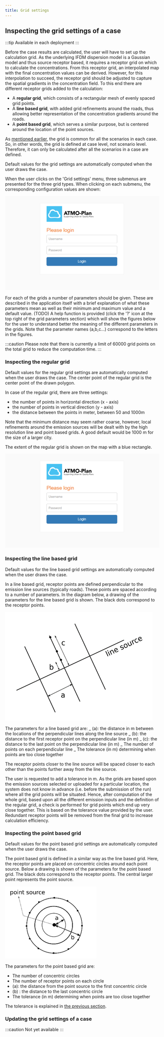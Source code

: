 ```yaml
---
title: Grid settings
---
```


## Inspecting the grid settings of a case

:::tip Available in each deployment
:::

Before the case results are calculated, the user will have to set up the calculation grid. As the underlying IFDM dispersion model is a Gaussian model and thus source receptor based, it requires a receptor grid on which to calculate the concentrations. From this receptor grid, an interpolated map with the final concentration values can be derived. However, for this interpolation to succeed, the receptor grid should be adjusted to capture the spatial gradients in the concentration field. To this end there are different receptor grids added to the calculation:

- A **regular grid**, which consists of a rectangular mesh of evenly spaced grid points.
- A **line based grid**, with added grid refinements around the roads, thus allowing better representation of the concentration gradients around the roads.
- A **point based grid**, which serves a similar purpose, but is centered around the location of the point sources.

As [mentioned earlier](../introduction-to-case-and-scenario-management.md), the grid is common for all the scenarios in each case. So, in other words, the grid is defined at case level, not scenario level. Therefore, it can only be calculated after all the scenarios in a case are defined.

Default values for the grid settings are automatically computed when the user draws the case.

When the user clicks on the 'Grid settings' menu, three submenus are presented for the three grid types. When clicking on each submenu, the corresponding configuration values are shown:

![Login](./images/login.png)

For each of the grids a number of parameters should be given. These are described in the application itself with a brief explanation of what these parameters mean as well as their minimum and maximum value and a default value. (TODO) A help function is provided (click the '?' icon at the top right of the grid parameters section) which will show the figures below for the user to understand better the meaning of the different parameters in the grids. Note that the parameter names (a,b,c…) correspond to the letters in the figures.

:::caution
Please note that there is currently a limit of 60000 grid points on the total grid to reduce the computation time.
:::

### Inspecting the regular grid

Default values for the regular grid settings are automatically computed when the user draws the case. The center point of the regular grid is the center point of the drawn polygon.

In case of the regular grid, there are three settings:

- the number of points in horizontal direction (x - axis)
- the number of points in vertical direction (y - axis)
- the distance between the points in meter, between 50 and 1000m

Note that the minimum distance may seem rather coarse, however, local refinements around the emission sources will be dealt with by the high resolution line and point based grids. A good default would be 1000 m for the size of a larger city.

The extent of the regular grid is shown on the map with a blue rectangle.

![Login](./images/login.png)

### Inspecting the line based grid

Default values for the line based grid settings are automatically computed when the user draws the case.

In a line based grid, receptor points are defined perpendicular to the emission line sources (typically roads). These points are spaced according to a number of parameters. In the diagram below, a drawing of the parameters for the line based grid is shown. The black dots correspond to the receptor points.

![Login](./images/line-based-grid.png)

The parameters for a line based grid are:
_ (a): the distance in m between the locations of the perpendicular lines along the line source
_ (b): the distance to the first receptor point on the perpendicular line (in m)
_ (c): the distance to the last point on the perpendicular line (in m)
_ The number of points on each perpendicular line
\_ The tolerance (in m) determining when points are too close together

The receptor points closer to the line source will be spaced closer to each other than the points further away from the line source.

The user is requested to add a tolerance in m. As the grids are based upon the emission sources selected or uploaded for a particular location, the system does not know in advance (i.e. before the submission of the run) where all the grid points will be situated. Hence, after computation of the whole grid, based upon all the different emission inputs and the definition of the regular grid, a check is performed for grid points which end up very close together. This is based on the tolerance value provided by the user. Redundant receptor points will be removed from the final grid to increase calculation efficiency.

### Inspecting the point based grid

Default values for the point based grid settings are automatically computed when the user draws the case.

The point based grid is defined in a similar way as the line based grid. Here, the receptor points are placed on concentric circles around each point source. Below a drawing is shown of the parameters for the point based grid. The black dots correspond to the receptor points. The central larger point represents the point source.

![Login](./images/point-based-grid.png)

The parameters for the point based grid are:

- The number of concentric circles
- The number of receptor points on each circle
- (a): the distance from the point source to the first concentric circle
- (b) : the distance to the last concentric circle
- The tolerance (in m) determining when points are too close together

The tolerance is explained in [the previous section](#inspecting-the-line-based-grid).

### Updating the grid settings of a case

:::caution Not yet available
:::
